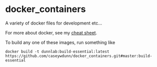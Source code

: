 # docker_containers
A variety of docker files for development etc...

For more about docker, see my [cheat sheet](https://gist.github.com/caseywdunn/34aac3d1993f9b3340496e9294239d3d).


To build any one of these images, run something like

    docker build -t dunnlab:build-essential:latest https://github.com/caseywdunn/docker_containers.git#master:build-essential

